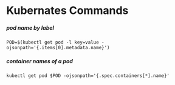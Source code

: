 # Kubernates Commands

##### pod name by label
```
POD=$(kubectl get pod -l key=value -ojsonpath='{.items[0].metadata.name}')
```

##### container names of a pod
```
kubectl get pod $POD -ojsonpath='{.spec.containers[*].name}'
```

